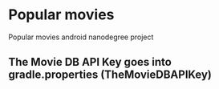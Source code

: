 # Popular movies
Popular movies android nanodegree project

<h2>The Movie DB API Key goes into gradle.properties (TheMovieDBAPIKey)</h2>
